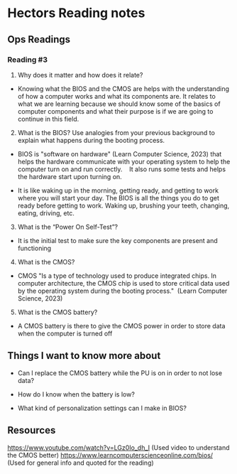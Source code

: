# Hectors Reading notes

## Ops Readings

### Reading #3

1. Why does it matter and how does it relate?

- Knowing what the BIOS and the CMOS are helps with the understanding of how a computer works and what its components are. It relates to what we are learning because we should know some of the basics of computer components and what their purpose is if we are going to continue in this field.


2. What is the BIOS? Use analogies from your previous background to explain what happens during the booting process.

- BIOS is "software on hardware" (Learn Computer Science, 2023) that helps the hardware communicate with your operating system to help the computer turn on and run correctly.   
It also runs some tests and helps the hardware start upon turning on. 

- It is like waking up in the morning, getting ready, and getting to work where you will start your day. The BIOS is all the things you do to get ready before getting to work. Waking up, brushing your teeth, changing, eating, driving, etc. 
 
3. What is the “Power On Self-Test”?

- It is the initial test to make sure the key components are present and functioning 

4. What is the CMOS?

- CMOS "Is a type of technology used to produce integrated chips. In computer architecture, the CMOS chip is used to store critical data used by the operating system during the booting process."  (Learn Computer Science, 2023)

5. What is the CMOS battery?

- A CMOS battery is there to give the CMOS power in order to store data when the computer is turned off

## Things I want to know more about

- Can I replace the CMOS battery while the PU is on in order to not lose data?

- How do I know when the battery is low?

- What kind of personalization settings can I make in BIOS?

## Resources

https://www.youtube.com/watch?v=LGz0Io_dh_I     (Used video to understand the CMOS better)
https://www.learncomputerscienceonline.com/bios/     (Used for general info and quoted for the reading)
